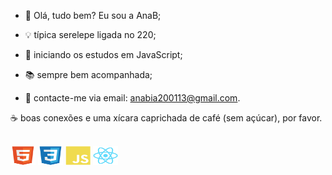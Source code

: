 - 🧡 Olá, tudo bem? Eu sou a AnaB;

- 💡 típica serelepe ligada no 220;
- 🏹 iniciando os estudos em JavaScript;
- 📚 sempre bem acompanhada;
- 📧 contacte-me via email: <anabia200113@gmail.com>.


☕ boas conexões e uma xícara caprichada de café (sem açúcar), por favor. 

<div style="display: inline_block"><br>
  <img align="center" alt="Rafa-HTML" height="30" width="40" src="https://raw.githubusercontent.com/devicons/devicon/master/icons/html5/html5-original.svg">
  <img align="center" alt="Rafa-CSS" height="30" width="40" src="https://raw.githubusercontent.com/devicons/devicon/master/icons/css3/css3-original.svg">
  <img align="center" alt="Rafa-Js" height="30" width="40" src="https://raw.githubusercontent.com/devicons/devicon/master/icons/javascript/javascript-plain.svg">
  <img align="center" alt="Rafa-React" height="30" width="40" src="https://raw.githubusercontent.com/devicons/devicon/master/icons/react/react-original.svg">
</div>
